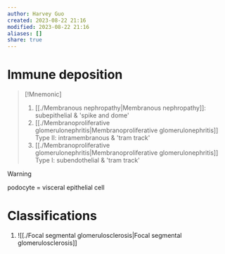 ```yaml
---
author: Harvey Guo
created: 2023-08-22 21:16
modified: 2023-08-22 21:16
aliases: []
share: true
---
```



# Immune deposition
>[!Mnemonic] 
>1. [[./Membranous nephropathy|Membranous nephropathy]]: subepithelial & 'spike and dome' 
>2. [[./Membranoproliferative glomerulonephritis|Membranoproliferative glomerulonephritis]] Type II: intramembranous & 'tram track'
>3. [[./Membranoproliferative glomerulonephritis|Membranoproliferative glomerulonephritis]] Type I: subendothelial & 'tram track'

>[!warning] 
>podocyte = visceral epithelial cell
# Classifications
1. ![[./Focal segmental glomerulosclerosis|Focal segmental glomerulosclerosis]]